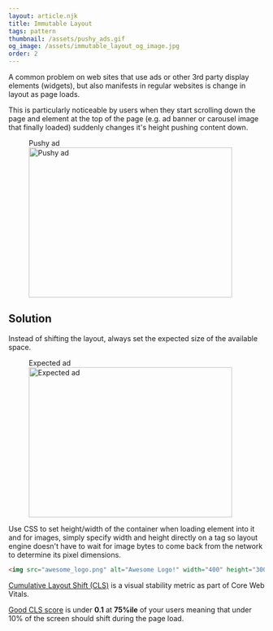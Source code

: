 ```yaml
---
layout: article.njk
title: Immutable Layout
tags: pattern
thumbnail: /assets/pushy_ads.gif
og_image: /assets/immutable_layout_og_image.jpg
order: 2
---
```


A common problem on web sites that use ads or other 3rd party display elements (widgets), but also manifests in regular websites is change in layout as page loads.

This is particularly noticeable by users when they start scrolling down the page and element at the top of the page (e.g. ad banner or carousel image that finally loaded) suddenly changes it's height pushing content down.

<!-- excerpt -->

<figure>
<figcaption>Pushy ad</figcaption>
<img src="/assets/pushy_ads.gif" width="400" height="295" alt="Pushy ad"/>
</figure>

## Solution

Instead of shifting the layout, always set the expected size of the available space.

<figure>
<figcaption>Expected ad</figcaption>
<img src="/assets/expected_ads.gif" width="400" height="295" alt="Expected ad"/>
</figure>

Use CSS to set height/width of the container when loading element into it and for images, simply specify width and height directly on a tag so layout engine doesn't have to wait for image bytes to come back from the network to determine its pixel dimensions.

```html
<img src="awesome_logo.png" alt="Awesome Logo!" width="400" height="300" />
```

[Cumulative Layout Shift (CLS)](https://web.dev/articles/cls) is a visual stability metric as part of Core Web Vitals.

[Good CLS score](https://web.dev/articles/cls#what-is-a-good-cls-score) is under **0.1** at **75%ile** of your users meaning that under 10% of the screen should shift during the page load.
